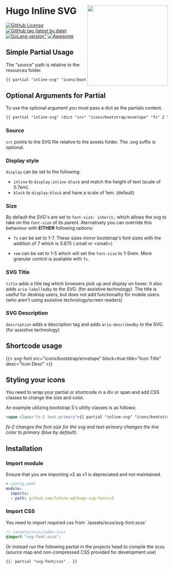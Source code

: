 # Hugo Inline SVG [<img src="https://d33wubrfki0l68.cloudfront.net/c38c7334cc3f23585738e40334284fddcaf03d5e/2e17c/images/hugo-logo-wide.svg" align="right" width="250">](https://gohugo.io/)

[![GitHub License](https://img.shields.io/github/license/future-wd/hugo-inline-svg?style=flat-square)](https://github.com/future-wd/hugo-inline-svg/blob/master/LICENSE)
[![GitHub tag (latest by date)](https://img.shields.io/github/v/tag/future-wd/hugo-inline-svg?style=flat-square)](https://github.com/future-wd/hugo-inline-svg/tags)
[![GoLang version"](https://img.shields.io/github/go-mod/go-version/future-wd/hugo-inline-svg?style=flat-square)](https://go.dev/)
[![Awesome](https://awesome.re/badge-flat.svg)](https://github.com/budparr/awesome-hugo)

## Simple Partial Usage

The "source" path is relative to the resources folder.

```HTML
{{ partial "inline-svg" "icons/bootstrap/envelope" }}
```

## Optional Arguments for Partial

To use the optional argument you must pass a dict as the partials context.

``` HTML
{{ partial "inline-svg" (dict "src" "icons/bootstrap/envelope" "fs" 2 "block" true "title" "Icon Title" "desc" "Icon Desc")}}
```

### Source 

`src` points to the SVG file relative to the assets folder. The .svg suffix is optional.

<!-- `em` is for setting the width that the icon will be displayed at. The default is 1em which will display an svg at its native size. -->

<!-- `block` is set to true if you are not using svg inline with text. This enables `display:block`. -->

### Display style

`display` can be set to  the following:

- `inline` to `display:inline-block` and match the height of text (scale of 0.7em).
- `block` to `display:block` and have a scale of 1em. (default)

### Size

By default the SVG's are set to `font-size: inherit;` which allows the svg to take on the `font-size` of its parent. Aternatively you can override this behaviour with **EITHER** following options:

- `fs` can be set to 1-7. These sizes mirror bootstrap's font sizes with the addition of 7 which is 0.875 (.small or \<small>)

- `rem` can be set to 1-5 which will set the `font-size` to 1-5rem. More granular control is available with `fs`.

### SVG Title

`title` adds a title tag which browsers pick up and display on hover. It also adds `aria-labelledby` to the SVG. (for assistive technology). The title is useful for desktop users, but does not add functionality for mobile users. (who aren't using assistive technology/screen readers)

### SVG Description

`description` adds a description tag and adds `aria-describedby` to the SVG. (for assistive technology)

## Shortcode usage

{{< svg-font src="icons/bootstrap/envelope" block=true title="Icon Title" desc="Icon Desc" >}}

## Styling your icons

You need to wrap your partial or shortcode in a div or span and add CSS classes to change the size and color.

An example utilizing bootstrap 5's utility classes is as follows:

```HTML
<span class="fs-2 text-primary">{{ partial "inline-svg" "icons/bootstrap/envelope" }}</span>
```

*fs-2 changes the font size for the svg and text-primary changes the line color to primary (blue by default).*

## Installation

### Import module

Ensure that you are importing v2 as v1 is depreciated and not maintained.

```YAML
# config.yaml
module:
  imports:
  - path: github.com/future-wd/hugo-svg-font/v2
```

### Import CSS

You need to import required css from `/assets/scss/svg-font.scss'

```SCSS
// /assets/scss/index.scss
@import "svg-font.scss";
```

Or instead run the following partial in the projects head to compile the scss (source map and non-compressed CSS provided for development use)

```HTML
{{- partial "svg-font/css" . }}
```
